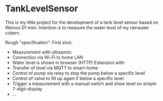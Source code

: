 # TankLevelSensor
This is my little project for the development of a tank level sensor based on Wemos D1 mini.
Intention is to measure the water level of my rainwater cistern. 

Rough "specification":
First shot:
- Measurement with ultrasonic
- Connection via Wi-Fi to home LAN
- Water level is shown in browser (HTTP)
Extension with:
- Transfer of level via MQTT to smart-home
- Control of pump via relay to stop the pump below a specific level
- Control of valve to fill up again if below a specific level
- Trigger a measurement with a manual switch and show level on simple 7-digit-display
- ...
